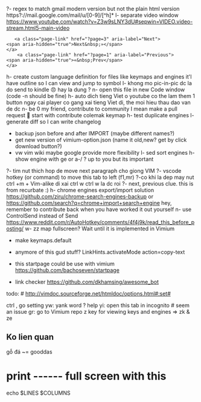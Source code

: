 ?- regex to match gmail modern version but not the plain html version
  https?://mail.google.com/mail/u/[0-9]/[^h]\*
l- separate video window
https://www.youtube.com/watch?v=Z3w9sLNY3dU#sepwin=VIDEO.video-stream.html5-main-video
```
   <a class="page-link" href="?page=3" aria-label="Next">
<span aria-hidden="true">Next&nbsp;»</span>
</a>
    <a class="page-link" href="?page=1" aria-label="Previous">
<span aria-hidden="true">«&nbsp;Prev</span>
</a>
```
h- create custom language definition for files like keymaps and engines
    it'l have outline so I can view and jump to symbol
l- <a-p> khong mo pic-in-pic dc la do send to kindle 😠
    hay la dung <a-i>?
n- open this file in new Code window (code -n should be fine)
h- auto dich tieng Viet o youtube
    co the lam them 1 button ngay cai player
    co gang xai tieng Viet di, the moi hieu thau dao van de dc
n- be 0 my friend, contribute to community
    I mean make a pull request 💖
    start with contribute colemak keymap
h- test duplicate engines
l- generate diff so I can write changelog

- backup json before and after IMPORT (maybe different names?)
- get new version of vimium-option.json (name it old,new? get by click download button?)
- vw vim wiki
    maybe google provide more flexibility
l- sed sort engines
h-show engine with ge or a-/ ? up to you but its important

?- tim nut thich hop de move next paragraph cho giong VIM
?- vscode hotkey (or command) to move this tab to left (f1,mr)
?-co khi la dep may nut ctrl +m + Vim-alike di
    xai ctrl w ctrl w la dc roi
?- next, previous clue. this is from recurbate :)
h- chrome engines export/import solution
    https://github.com/ziru/chrome-search-engines-backup
    or https://github.com/search?q=chrome+import+search+engine
    hey, remember to contribute back when you have worked it out yourself
n- use ControlSend instead of Send
    https://www.reddit.com/r/AutoHotkey/comments/4f4j9k/read_this_before_posting/
w- zz map fullscreen?
    Wait until it is implemented in Vimium

* make keymaps.default

* anymore of this gud stuff?
LinkHints.activateMode action=copy-text

* this startpage could be use with vimium
https://github.com/bachoseven/startpage

* link checker
https://github.com/dkhamsing/awesome_bot

todo: # http://vimdoc.sourceforge.net/htmldoc/options.html#:set#

ctrl , go setting
yw: yank word
? help
yi: open this tab in incognito # seem an issue
gr: go to Vimium repo
z key for viewing keys and engines => zk & ze


## Ko lien quan
gỗ đá ~= gooddas

# print ------ full screen with this
echo $LINES $COLUMNS
